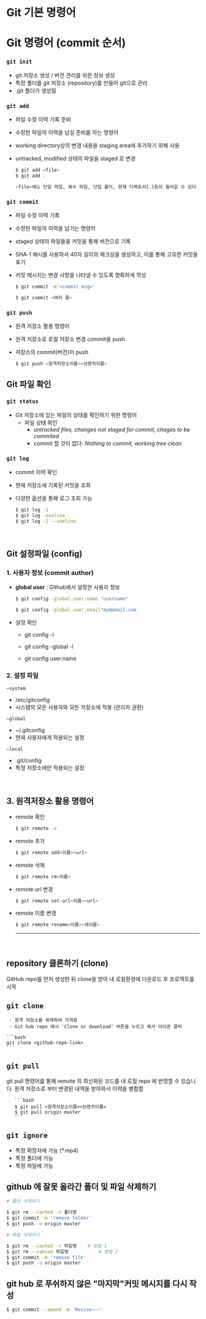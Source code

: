 # Git 기본 명령어


# Git 명령어 (commit 순서)


### `git init` 
- git 저장소 생성 / 버전 관리를 위한 정보 생성 
- 특정 폴더를 git 저장소 (repository)를 만들어 git으로 관리
- .git 폴더가 생성됨 


### `git add` 
- 파일 수정 이력 기록 준비
- 수정한 파일의 이력을 남길 준비를 하는 명령어
- working directory상의 변경 내용을 staging area에 추가하기 위해 사용
- untracked, modified 상태의 파일을 staged 로 변경

  ```bash
  $ git add <file>
  $ git add .
  
  <file>에는 단일 파일, 복수 파일, 단일 폴더, 현재 디렉토리(.)등이 들어갈 수 있다
  ```

### `git commit`
- 파일 수정 이력 기록 
- 수정한 파일의 이력을 남기는 명령어
- staged 상태의 파일들을 커밋을 통해 버전으로 기록
- SHA-1 해시를 사용하셔 40자 길이의 체크섬을 생성하고, 이를 통해 고유한 커밋을 표기
- 커밋 메시지는 변경 사항을 나타낼 수 있도록 명확하게 작성

  ```bash
  $ git commit -m'<commit msg>'
  
  $ git commit <여러 줄>
  ```


### `git push`

- 원격 저장소 활용 명령어
- 원격 저장소로 로컬 저장소 변경 commit을 push 
- 저장소의 commit(버전)이 push

  ```bash
  $ git push <원격저장소이름><브랜치이름>
  ```


## Git 파일 확인 

### `git status`

- Git 저장소에 있는 파일의 상태를 확인하기 위한 명령어
  - 파일 상태 확인 
    - *untracked files, changes not staged for commit, chages to be commited*
    - commit 할 것이 없다: *Nothing to commit, working tree clean*

### `git log`

- commit 이력 확인 
- 현재 저장소에 기록된 커밋을 조회
- 다양한 옵션을 통해 로그 조회 가능 

  ```bash
  $ git log -1
  $ git log -oneline
  $ git log -2 --oneline
  ```
<br>

## Git 설정파일 (config)

### 1. 사용자 정보 (commit author) 

* **global user** : Github에서 설정한 사용자 정보 

  ```bash
  $ git config -global.user.name "username"
  
  $ git config -global.user.email"my@email.com
  ```

* 설정 확인

  * git config -l

  * git config -global -l

  * git config user.name

    
### 2. 설정 파일 

`—system`
  - /etc/gitconfig
  - 시스템의 모든 사용자와 모든 저장소에 적용 (관리자 권환)
  
`—global`
  - ~/.gitconfig
  - 현재 사용자에게 적용되는 설정
  
`—local`
  - .git/config
  - 특정 저장소에만 적용되는 설정

<br>

## 3. 원격저장소 활용 명령어

* remote 확인 

  ```bash
  $ git remote -v
  ```

* remote 추가

  ```bash
  $ git remote add<이름><url>
  ```

* remote 삭제

  ```bash
  $ git remote rm<이름>
  ```

* remote url 변경

  ```bash
  $ git remote set-url<이름><url>
  ```

* remote 이름 변경

  ```bash
  $ git remote rename<이름><새이름>
  ```
  ___
  <br>
## repository 클론하기 (clone)
GitHub repo를 먼저 생성한 뒤 clone을 받아 내 로컬환경에 다운로드 후 프로젝트를 시작 

## `git clone`

     - 원격 저장소를 복제하여 가져옴 
     - Git hub repo 에서 'Clone or download' 버튼을 누르고 복사 아이콘 클릭 
  
    ```bash
    git clone <github-repo-link>
    ```

## `git pull`
 git pull 명령어를 통해 remote 의 최신화된 코드를 내 로컬 repo 에 반영할 수 있습니다. 원격 저장소로 부터 변경된 내역을 받아와서 이력을 병합함

       ```bash
       $ git pull <원격저장소이름><브랜치이름>
       $ git pull origin master
       ```

## `git ignore`
  - 특정 확장자에 가능  (*.mp4)
  - 특정 폴더에 가능 
  - 특정 파일에 가능 


## github 에 잘못 올라간 폴더 및 파일 삭제하기 

```bash
# 폴더 삭제하기 

$ git rm --cached -r 폴더명 
$ git commit -m 'remove folder'
$ git push -u origin master
```

```bash
# 파일 삭제하기

$ git rm --cached -r 파일명 	# 방법 1
$ git rm --cahced 파일명			# 방법 2
$ git commit -m 'remove file'
$ git push -u origin master

```


## git hub 로 푸쉬하지 않은 "마지막"커밋 메시지를 다시 작성

```bash
$ git commit --amend -m 'Revise~~~'
```
